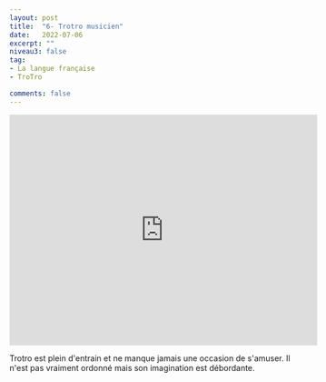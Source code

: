 ```yaml
---
layout: post
title:  "6- Trotro musicien"
date:   2022-07-06
excerpt: ""
niveau3: false
tag:
- La langue française
- TroTro

comments: false
---
```

<center>
<img style="display: none;" src="/assets/img/thumbnails/trotro-06.jpg" alt="" width="1" height="1">
<iframe width="542px" height="406px" src="https://www.youtube.com/embed/VgpxttRgYc8?rel=0&controls=1&showinfo=0&modestbranding=1&enablejsapi=1" allowfullscreen frameborder="0" ></iframe></center>

Trotro est plein d'entrain et ne manque jamais une occasion de s'amuser. Il n'est pas vraiment ordonné mais son imagination est débordante. 
